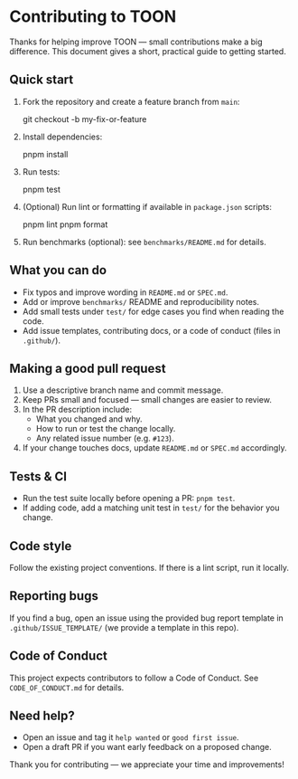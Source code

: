 # Contributing to TOON

Thanks for helping improve TOON — small contributions make a big difference. This document gives a short, practical guide to getting started.

## Quick start

1. Fork the repository and create a feature branch from `main`:

   git checkout -b my-fix-or-feature

2. Install dependencies:

   pnpm install

3. Run tests:

   pnpm test

4. (Optional) Run lint or formatting if available in `package.json` scripts:

   pnpm lint
   pnpm format

5. Run benchmarks (optional): see `benchmarks/README.md` for details.

## What you can do

- Fix typos and improve wording in `README.md` or `SPEC.md`.
- Add or improve `benchmarks/` README and reproducibility notes.
- Add small tests under `test/` for edge cases you find when reading the code.
- Add issue templates, contributing docs, or a code of conduct (files in `.github/`).

## Making a good pull request

1. Use a descriptive branch name and commit message.
2. Keep PRs small and focused — small changes are easier to review.
3. In the PR description include:
   - What you changed and why.
   - How to run or test the change locally.
   - Any related issue number (e.g. `#123`).
4. If your change touches docs, update `README.md` or `SPEC.md` accordingly.

## Tests & CI

- Run the test suite locally before opening a PR: `pnpm test`.
- If adding code, add a matching unit test in `test/` for the behavior you change.

## Code style

Follow the existing project conventions. If there is a lint script, run it locally.

## Reporting bugs

If you find a bug, open an issue using the provided bug report template in `.github/ISSUE_TEMPLATE/` (we provide a template in this repo).

## Code of Conduct

This project expects contributors to follow a Code of Conduct. See `CODE_OF_CONDUCT.md` for details.

## Need help?

- Open an issue and tag it `help wanted` or `good first issue`.
- Open a draft PR if you want early feedback on a proposed change.

Thank you for contributing — we appreciate your time and improvements!
